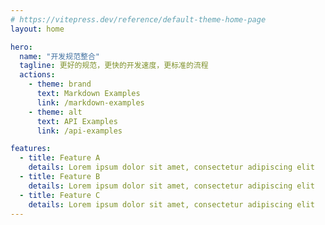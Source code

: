 ```yaml
---
# https://vitepress.dev/reference/default-theme-home-page
layout: home

hero:
  name: "开发规范整合"
  tagline: 更好的规范，更快的开发速度，更标准的流程
  actions:
    - theme: brand
      text: Markdown Examples
      link: /markdown-examples
    - theme: alt
      text: API Examples
      link: /api-examples

features:
  - title: Feature A
    details: Lorem ipsum dolor sit amet, consectetur adipiscing elit
  - title: Feature B
    details: Lorem ipsum dolor sit amet, consectetur adipiscing elit
  - title: Feature C
    details: Lorem ipsum dolor sit amet, consectetur adipiscing elit
---
```


